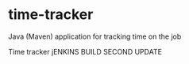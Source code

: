 # time-tracker
Java (Maven) application for tracking time on the job

Time tracker
jENKINS BUILD
SECOND UPDATE
